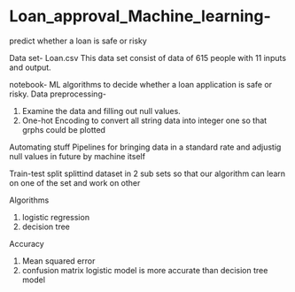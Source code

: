 # Loan_approval_Machine_learning-
predict whether a loan is safe or risky 

Data set- Loan.csv
This data set consist of data of 615 people with 11 inputs and output. 

notebook- ML algorithms to decide whether a loan application is safe or risky. 
Data preprocessing- 
1. Examine the data and filling out null values. 
2. One-hot Encoding to convert all string data into integer one so that grphs could be plotted

Automating stuff
Pipelines for bringing data in a standard rate and adjustig null values in future by machine itself

Train-test split
splittind dataset in 2 sub sets so that our algorithm can learn on one of the set and work on other

Algorithms
1. logistic regression
2. decision tree

Accuracy
1. Mean squared error
2. confusion matrix
logistic model is more accurate than decision tree model


